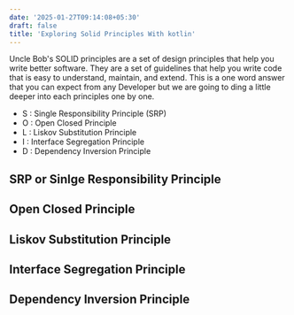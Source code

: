 ```yaml
---
date: '2025-01-27T09:14:08+05:30' 
draft: false
title: 'Exploring Solid Principles With kotlin'
---
```


Uncle Bob's SOLID principles are a set of design principles that help you write better software. They are a set of guidelines that help you write code that is easy to understand, maintain, and extend. This is a one word answer that you can expect from any Developer but we are going to ding a little deeper into each principles one by one.

- S : Single Responsibility Principle (SRP)
- O : Open Closed Principle
- L : Liskov Substitution Principle
- I : Interface Segregation Principle
- D : Dependency Inversion Principle

## SRP or Sinlge Responsibility Principle
## Open Closed Principle
## Liskov Substitution Principle
## Interface Segregation Principle
## Dependency Inversion Principle


<!-- > Learning SOLID principles is about writing code that survives the test of time — code that’s maintainable, scalable, and collaborative. - Deep Seek v3 -->
